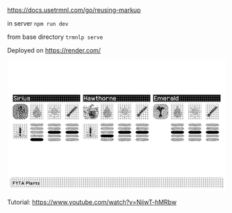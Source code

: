 https://docs.usetrmnl.com/go/reusing-markup

in server `npm run dev`  

from base directory `trmnlp serve`

Deployed on https://render.com/

![Screenshot](./screenshots/example_08_Jun_2025.png)

Tutorial: https://www.youtube.com/watch?v=NijwT-hMRbw